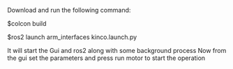 Download and run the following command:

$colcon build

$ros2 launch arm_interfaces kinco.launch.py

It will start the Gui and ros2 along with some background process
Now from the gui set the parameters and press run motor to start the operation
